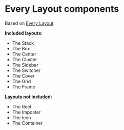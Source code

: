 # Every Layout components

Based on [Every Layout](https://every-layout.dev)

**Included layouts:**

- The Stack
- The Box
- The Center
- The Cluster
- The Sidebar
- The Switcher
- The Cover
- The Grid
- The Frame

**Layouts not included:**

- The Reel
- The Imposter
- The Icon
- The Container
